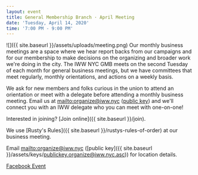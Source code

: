```yaml
---
layout: event
title: General Membership Branch · April Meeting
date: 'Tuesday, April 14, 2020'
time: '7:00 PM - 9:00 PM'
---
```

![]({{ site.baseurl }}/assets/uploads/meeting.png)
Our monthly business meetings are a space where we hear report backs from our campaigns and for our membership to make decisions on the organizing and broader work we're doing in the city. The IWW NYC GMB meets on the second Tuesday of each month for general business meetings, but we have committees that meet regularly, monthly orientations, and actions on a weekly basis.

We ask for new members and folks curious in the union to attend an orientation or meet with a delegate before attending a monthly business meeting. Email us at <mailto:organize@iww.nyc> ([public key](/assets/keys/publickey.organize@iww.nyc.asc)) and we'll connect you with an IWW delegate who you can meet with one-on-one!

Interested in joining? [Join online]({{ site.baseurl }}/join).

We use [Rusty's Rules]({{ site.baseurl }}/rustys-rules-of-order) at our business meeting.

Email <mailto:organize@iww.nyc> ([public key]({{ site.baseurl }}/assets/keys/publickey.organize@iww.nyc.asc)) for location details.

[Facebook Event](https://www.facebook.com/events/578100556385873/)
